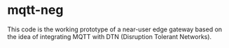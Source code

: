# mqtt-neg

This code is the working prototype of a near-user edge gateway based on the idea of integrating MQTT with DTN (Disruption Tolerant Networks).
